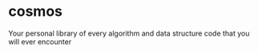# cosmos
Your personal library of every algorithm and data structure code that you will ever encounter
